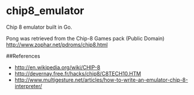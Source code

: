 chip8_emulator
==============

Chip 8 emulator built in Go.

Pong was retrieved from the Chip-8 Games pack (Public Domain) 
http://www.zophar.net/pdroms/chip8.html

##References
+ http://en.wikipedia.org/wiki/CHIP-8
+ http://devernay.free.fr/hacks/chip8/C8TECH10.HTM
+ http://www.multigesture.net/articles/how-to-write-an-emulator-chip-8-interpreter/
